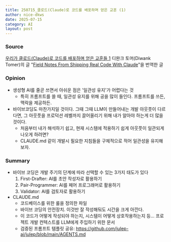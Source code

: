```yaml
---
title: 250715_클로드(Claude)로 코드를 배포하며 얻은 교훈 (1)
author: nice-dkws
date: 2025-07-15
category: AI
layout: post
---
```

### Source
[우리가 클로드(Claude)로 코드를 배포하며 얻은 교훈들 1](https://share.google/XcMRO8AxSmwKaNYAZ)
디완크 토머(Diwank Tomer)의 글 "[Field Notes From Shipping Real Code With Claude](https://diwank.space/field-notes-from-shipping-real-code-with-claude)"을 번역한 글

### Opinion
* 생성형 AI를 줄곧 쓰면서 아쉬운 점은 '일관성 유지'가 어렵다는 것
	* 특히 프롬프트를 쓸 때, 일관성 유지를 위해 공을 많이 들인다. 프롬프트를 쓰든, 맥락을 제공하든.
* 바이브코딩도 마찬가지일 것이다. 그때 그때 LLM이 만들어내는 개발 아웃풋이 다르다면, 그 아웃풋을 프로덕션 레벨까지 끌어올리기 위해 내가 알아야 하는게 더 많을 것이다.
	* 처음부터 내가 해석하기 쉽고, 현재 시스템에 적용하기 쉽게 아웃풋이 일관되게 나오게 하려면?
	* CLAUDE.md 같이 개발시 필요한 지침들을 구체적으로 적어 일관성을 유지해보자.

### Summary
* 바이브 코딩은 개발 주기의 단계에 따라 선택할 수 있는 3가지 태도가 있다
	1. First-Drafter: AI를 초안 작성자로 활용하기
	2. Pair-Programmer: AI를 페어 프로그래머로 활용하기
	3. Validator: AI를 검토자로 활용하기
* CLAUDE.md
	* 코드베이스를 위한 룰을 정의한 파일
	* 바이브 코딩의 안전장치. 이것만 잘 작성해둬도 시간을 크게 아낀다.
	* 이 코드가 어떻게 작성되야 하는지, 시스템이 어떻게 상호작용하는지 등... 프로젝트 개발 컨텍스트를 LLM에게 주입하기 위한 문서
	* 검증된 프롬프트 템플릿 공유: https://github.com/julep-ai/julep/blob/main/AGENTS.md